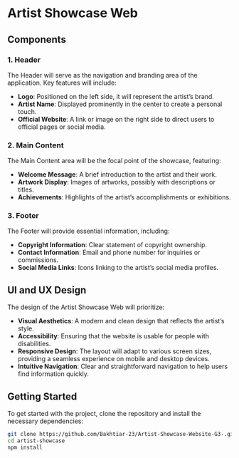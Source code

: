 # Artist Showcase Web


## Components

### 1. Header

The Header will serve as the navigation and branding area of the application. Key features will include:

- **Logo**: Positioned on the left side, it will represent the artist’s brand.
- **Artist Name**: Displayed prominently in the center to create a personal touch.
- **Official Website**: A link or image on the right side to direct users to official pages or social media.

### 2. Main Content

The Main Content area will be the focal point of the showcase, featuring:

- **Welcome Message**: A brief introduction to the artist and their work.
- **Artwork Display**: Images of artworks, possibly with descriptions or titles.
- **Achievements**: Highlights of the artist’s accomplishments or exhibitions.

### 3. Footer

The Footer will provide essential information, including:

- **Copyright Information**: Clear statement of copyright ownership.
- **Contact Information**: Email and phone number for inquiries or commissions.
- **Social Media Links**: Icons linking to the artist’s social media profiles.

## UI and UX Design

The design of the Artist Showcase Web will prioritize:

- **Visual Aesthetics**: A modern and clean design that reflects the artist’s style.
- **Accessibility**: Ensuring that the website is usable for people with disabilities.
- **Responsive Design**: The layout will adapt to various screen sizes, providing a seamless experience on mobile and desktop devices.
- **Intuitive Navigation**: Clear and straightforward navigation to help users find information quickly.

## Getting Started

To get started with the project, clone the repository and install the necessary dependencies:

```bash
git clone https://github.com/Bakhtiar-23/Artist-Showcase-Website-G3-.git
cd artist-showcase
npm install
